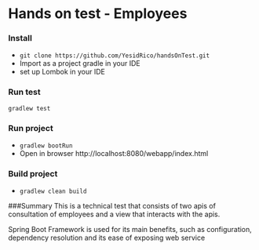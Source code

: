 # Hands on test - Employees

### Install 

* `git clone https://github.com/YesidRico/handsOnTest.git`
* Import as a project gradle in your IDE
* set up Lombok in your IDE

### Run test
`gradlew test`

### Run project
* `gradlew bootRun`
* Open in browser http://localhost:8080/webapp/index.html

### Build project
* `gradlew clean build`

###Summary
This is a technical test that consists of two apis of consultation of employees and a view that interacts with the apis.

Spring Boot Framework is used for its main benefits, such as configuration, dependency resolution and its ease of exposing web service